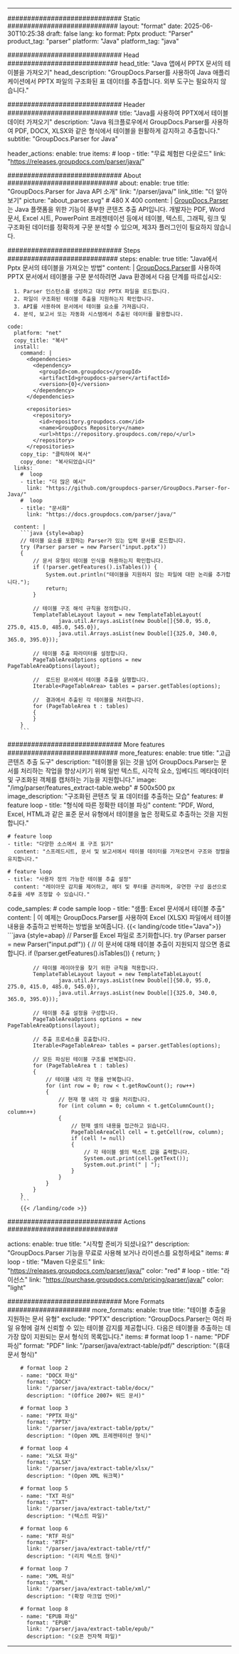 


---
############################# Static ############################
layout: "format"
date:  2025-06-30T10:25:38
draft: false
lang: ko
format: Pptx
product: "Parser"
product_tag: "parser"
platform: "Java"
platform_tag: "java"

############################# Head ############################
head_title: "Java 앱에서 PPTX 문서의 테이블을 가져오기"
head_description: "GroupDocs.Parser를 사용하여 Java 애플리케이션에서 PPTX 파일의 구조화된 표 데이터를 추출합니다. 외부 도구는 필요하지 않습니다."

############################# Header ############################
title: "Java를 사용하여 PPTX에서 테이블 데이터 가져오기" 
description: "Java 워크플로우에서 GroupDocs.Parser를 사용하여 PDF, DOCX, XLSX와 같은 형식에서 테이블을 원활하게 감지하고 추출합니다."
subtitle: "GroupDocs.Parser for Java" 

header_actions:
  enable: true
  items:
    #  loop
    - title: "무료 체험판 다운로드"
      link: "https://releases.groupdocs.com/parser/java/"
      
############################# About ############################
about:
    enable: true
    title: "GroupDocs.Parser for Java API 소개"
    link: "/parser/java/"
    link_title: "더 알아보기"
    picture: "about_parser.svg" # 480 X 400
    content: |
       [GroupDocs.Parser](/parser/java/)는 Java 플랫폼을 위한 기능이 풍부한 콘텐츠 추출 API입니다. 개발자는 PDF, Word 문서, Excel 시트, PowerPoint 프레젠테이션 등에서 테이블, 텍스트, 그래픽, 링크 및 구조화된 데이터를 정확하게 구문 분석할 수 있으며, 제3자 플러그인이 필요하지 않습니다.

############################# Steps ############################
steps:
    enable: true
    title: "Java에서 Pptx 문서의 테이블을 가져오는 방법"
    content: |
      [GroupDocs.Parser](/parser/java/)를 사용하여 PPTX 문서에서 테이블을 구문 분석하려면 Java 환경에서 다음 단계를 따르십시오:
      
      1. Parser 인스턴스를 생성하고 대상 PPTX 파일을 로드합니다.
      2. 파일이 구조화된 테이블 추출을 지원하는지 확인합니다.
      3. API를 사용하여 문서에서 테이블 요소를 가져옵니다.
      4. 분석, 보고서 또는 자동화 시스템에서 추출된 데이터를 활용합니다.
   
    code:
      platform: "net"
      copy_title: "복사"
      install:
        command: |
          <dependencies>
            <dependency>
              <groupId>com.groupdocs</groupId>
              <artifactId>groupdocs-parser</artifactId>
              <version>{0}</version>
            </dependency>
          </dependencies>

          <repositories>
            <repository>
              <id>repository.groupdocs.com</id>
              <name>GroupDocs Repository</name>
              <url>https://repository.groupdocs.com/repo/</url>
            </repository>
          </repositories>
        copy_tip: "클릭하여 복사"
        copy_done: "복사되었습니다"
      links:
        #  loop
        - title: "더 많은 예시"
          link: "https://github.com/groupdocs-parser/GroupDocs.Parser-for-Java/"
        #  loop
        - title: "문서화"
          link: "https://docs.groupdocs.com/parser/java/"
          
      content: |
        ```java {style=abap}
        // 테이블 요소를 포함하는 Parser가 있는 입력 문서를 로드합니다.
        try (Parser parser = new Parser("input.pptx"))
        {
            // 문서 유형이 테이블 인식을 허용하는지 확인합니다.
            if (!parser.getFeatures().isTables()) {
                System.out.println("테이블을 지원하지 않는 파일에 대한 논리를 추가합니다.");
                return;
            }

            // 테이블 구조 해석 규칙을 정의합니다.
            TemplateTableLayout layout = new TemplateTableLayout(
                    java.util.Arrays.asList(new Double[]{50.0, 95.0, 275.0, 415.0, 485.0, 545.0}),
                    java.util.Arrays.asList(new Double[]{325.0, 340.0, 365.0, 395.0}));

            // 테이블 추출 파라미터를 설정합니다.
            PageTableAreaOptions options = new PageTableAreaOptions(layout);

            //  로드된 문서에서 테이블 추출을 실행합니다.
            Iterable<PageTableArea> tables = parser.getTables(options);

            //  결과에서 추출된 각 테이블을 처리합니다.
            for (PageTableArea t : tables) 
            {
            }
        }
        ```            

############################# More features ############################
more_features:
  enable: true
  title: "고급 콘텐츠 추출 도구"
  description: "테이블을 읽는 것을 넘어 GroupDocs.Parser는 문서를 처리하는 작업을 향상시키기 위해 일반 텍스트, 시각적 요소, 임베디드 메타데이터 및 구조화된 객체를 캡처하는 기능을 지원합니다."
  image: "/img/parser/features_extract-table.webp" # 500x500 px
  image_description: "구조화된 콘텐츠 및 표 데이터를 추출하는 모습"
  features:
    # feature loop
    - title: "형식에 따른 정확한 테이블 파싱"
      content: "PDF, Word, Excel, HTML과 같은 표준 문서 유형에서 테이블을 높은 정확도로 추출하는 것을 지원합니다."

    # feature loop
    - title: "다양한 소스에서 표 구조 읽기"
      content: "스프레드시트, 문서 및 보고서에서 테이블 데이터를 가져오면서 구조와 정렬을 유지합니다."

    # feature loop
    - title: "사용자 정의 가능한 테이블 추출 설정"
      content: "레이아웃 감지를 제어하고, 헤더 및 푸터를 관리하며, 유연한 구성 옵션으로 추출을 세부 조정할 수 있습니다."
      
  code_samples:
    # code sample loop
    - title: "샘플: Excel 문서에서 테이블 추출"
      content: |
        이 예제는 GroupDocs.Parser를 사용하여 Excel (XLSX) 파일에서 테이블 내용을 추출하고 반복하는 방법을 보여줍니다.
        {{< landing/code title="Java">}}
        ```java {style=abap}
        //  Parser를 Excel 파일로 초기화합니다.
        try (Parser parser = new Parser("input.pdf"))
        {
            // 이 문서에 대해 테이블 추출이 지원되지 않으면 종료합니다.
            if (!parser.getFeatures().isTables())
            {
                return;
            }

            // 테이블 레이아웃을 찾기 위한 규칙을 적용합니다.
            TemplateTableLayout layout = new TemplateTableLayout(
                    java.util.Arrays.asList(new Double[]{50.0, 95.0, 275.0, 415.0, 485.0, 545.0}),
                    java.util.Arrays.asList(new Double[]{325.0, 340.0, 365.0, 395.0}));

            // 테이블 추출 설정을 구성합니다.
            PageTableAreaOptions options = new PageTableAreaOptions(layout);

            // 추출 프로세스를 호출합니다.
            Iterable<PageTableArea> tables = parser.getTables(options);

            // 모든 파싱된 테이블 구조를 반복합니다.
            for (PageTableArea t : tables)
            {
                // 테이블 내의 각 행을 반복합니다.
                for (int row = 0; row < t.getRowCount(); row++)
                {
                    // 현재 행 내의 각 셀을 처리합니다.
                    for (int column = 0; column < t.getColumnCount(); column++) 
                    {
                        // 현재 셀의 내용을 접근하고 읽습니다.
                        PageTableAreaCell cell = t.getCell(row, column);
                        if (cell != null)
                        {
                            // 각 테이블 셀의 텍스트 값을 출력합니다.
                            System.out.print(cell.getText());
                            System.out.print(" | ");
                        }
                    }
                }
            }
        }
        ```
        {{< /landing/code >}}


############################# Actions ############################

actions:
  enable: true
  title: "시작할 준비가 되셨나요?"
  description: "GroupDocs.Parser 기능을 무료로 사용해 보거나 라이센스를 요청하세요"
  items:
    #  loop
    - title: "Maven 다운로드"
      link: "https://releases.groupdocs.com/parser/java/"
      color: "red"
        #  loop
    - title: "라이선스"
      link: "https://purchase.groupdocs.com/pricing/parser/java/"
      color: "light"


############################# More Formats #####################
more_formats:
    enable: true
    title: "테이블 추출을 지원하는 문서 유형"
    exclude: "PPTX"
    description: "GroupDocs.Parser는 여러 파일 유형에 걸쳐 신뢰할 수 있는 테이블 감지를 제공합니다. 다음은 테이블을 추출하는 데 가장 많이 지원되는 문서 형식의 목록입니다."
    items: 
        # format loop 1
        - name: "PDF 파싱"
          format: "PDF"
          link: "/parser/java/extract-table/pdf/"
          description: "(휴대 문서 형식)"
          
        # format loop 2
        - name: "DOCX 파싱"
          format: "DOCX"
          link: "/parser/java/extract-table/docx/"
          description: "(Office 2007+ 워드 문서)"
          
        # format loop 3
        - name: "PPTX 파싱"
          format: "PPTX"
          link: "/parser/java/extract-table/pptx/"
          description: "(Open XML 프레젠테이션 형식)"
          
        # format loop 4
        - name: "XLSX 파싱"
          format: "XLSX"
          link: "/parser/java/extract-table/xlsx/"
          description: "(Open XML 워크북)"
          
        # format loop 5
        - name: "TXT 파싱"
          format: "TXT"
          link: "/parser/java/extract-table/txt/"
          description: "(텍스트 파일)"
          
        # format loop 6
        - name: "RTF 파싱"
          format: "RTF"
          link: "/parser/java/extract-table/rtf/"
          description: "(리치 텍스트 형식)"
          
        # format loop 7
        - name: "XML 파싱"
          format: "XML"
          link: "/parser/java/extract-table/xml/"
          description: "(확장 마크업 언어)"
          
        # format loop 8
        - name: "EPUB 파싱"
          format: "EPUB"
          link: "/parser/java/extract-table/epub/"
          description: "(오픈 전자책 파일)"
         
          

---